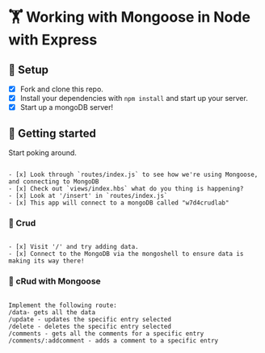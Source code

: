# 🏋️ Working with Mongoose in Node with Express

## 👷 Setup

- [x] Fork and clone this repo. 
- [x] Install your dependencies with `npm install` and start up your server.
- [x] Start up a mongoDB server!

## 🔬 Getting started

Start poking around.

```

- [x] Look through `routes/index.js` to see how we're using Mongoose, and connecting to MongoDB
- [x] Check out `views/index.hbs` what do you thing is happening?
- [x] Look at '/insert' in `routes/index.js`
- [x] This app will connect to a mongoDB called "w7d4crudlab"

```

### 🤰 Crud

```

- [x] Visit '/' and try adding data. 
- [x] Connect to the MongoDB via the mongoshell to ensure data is making its way there!

```


### 📖 cRud with Mongoose

```

Implement the following route:
/data- gets all the data
/update - updates the specific entry selected
/delete - deletes the specific entry selected
/comments - gets all the comments for a specific entry
/comments/:addcomment - adds a comment to a specific entry

``` 

